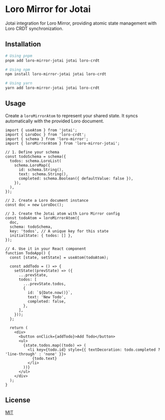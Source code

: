 # Loro Mirror for Jotai

Jotai integration for Loro Mirror, providing atomic state management with Loro CRDT synchronization. 

## Installation

```bash
# Using pnpm
pnpm add loro-mirror-jotai jotai loro-crdt

# Using npm
npm install loro-mirror-jotai jotai loro-crdt

# Using yarn
yarn add loro-mirror-jotai jotai loro-crdt
```

## Usage

Create a `loroMirrorAtom` to represent your shared state. It syncs automatically with the provided Loro document.

```tsx
import { useAtom } from 'jotai';
import { LoroDoc } from 'loro-crdt';
import { schema } from 'loro-mirror';
import { loroMirrorAtom } from 'loro-mirror-jotai';

// 1. Define your schema
const todoSchema = schema({
  todos: schema.LoroList(
    schema.LoroMap({
      id: schema.String(),
      text: schema.String(),
      completed: schema.Boolean({ defaultValue: false }),
    }),
  ),
});

// 2. Create a Loro document instance
const doc = new LoroDoc();

// 3. Create the Jotai atom with Loro Mirror config
const todoAtom = loroMirrorAtom({
  doc,
  schema: todoSchema,
  key: 'todos', // A unique key for this state
  initialState: { todos: [] },
});

// 4. Use it in your React component
function TodoApp() {
  const [state, setState] = useAtom(todoAtom);

  const addTodo = () => {
    setState((prevState) => ({
      ...prevState,
      todos: [
        ...prevState.todos,
        {
          id: `${Date.now()}`,
          text: 'New Todo',
          completed: false,
        },
      ],
    }));
  };

  return (
    <div>
      <button onClick={addTodo}>Add Todo</button>
      <ul>
        {state.todos.map((todo) => (
          <li key={todo.id} style={{ textDecoration: todo.completed ? 'line-through' : 'none' }}>
            {todo.text}
          </li>
        ))}
      </ul>
    </div>
  );
}
```

## License

[MIT](./LICENSE)
